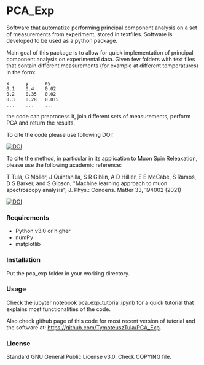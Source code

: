# PCA_Exp
Software that automatize performing principal component analysis on a set of measurements from experiment, stored in textfiles. Software is developed to be used as a python package.

Main goal of this package is to allow for quick implementation of principal component analysis on experimental data. Given few folders with text files that contain different measurements (for example at different temperatures) in the form:
```
x      y      ey
0.1    0.4    0.02
0.2    0.35   0.02
0.3    0.28   0.015
...    ...    ...
```
the code can preprocess it, join different sets of measurements, perform PCA and return the results.

To cite the code please use following DOI:

[![DOI](https://zenodo.org/badge/DOI/10.5281/zenodo.4495484.svg)](https://doi.org/10.5281/zenodo.4495484)

To cite the method, in particular in its application to Muon Spin Releaxation, please use the following academic reference:

T Tula, G Möller, J Quintanilla, S R Giblin, A D Hillier, E E McCabe, S Ramos, D S Barker, and S Gibson, 
"Machine learning approach to muon spectroscopy analysis",
J. Phys.: Condens. Matter 33, 194002 (2021)

[![DOI](https://zenodo.org/badge/DOI/10.1088/1361-648X/abe39e.svg)](https://doi.org/10.1088/1361-648X/abe39e)

### Requirements
- Python v3.0 or higher
- numPy 
- matplotlib

### Installation
Put the pca_exp folder in your working directory.

### Usage
Check the jupyter notebook pca_exp_tutorial.ipynb for a quick tutorial that explains most functionalities of the code.

Also check github page of this code for most recent version of tutorial and the software at: https://github.com/TymoteuszTula/PCA_Exp.

### License
Standard GNU General Public License v3.0. Check COPYING file.
